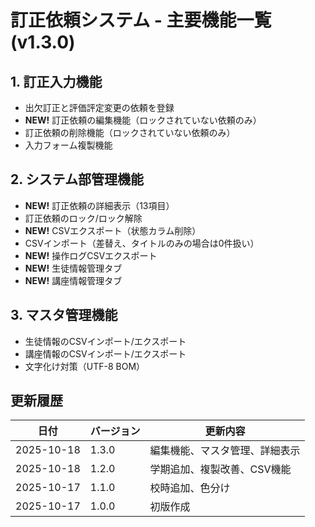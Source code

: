 # 訂正依頼システム - 主要機能一覧 (v1.3.0)

## 1. 訂正入力機能
- 出欠訂正と評価評定変更の依頼を登録
- **NEW!** 訂正依頼の編集機能（ロックされていない依頼のみ）
- 訂正依頼の削除機能（ロックされていない依頼のみ）
- 入力フォーム複製機能

## 2. システム部管理機能
- **NEW!** 訂正依頼の詳細表示（13項目）
- 訂正依頼のロック/ロック解除
- **NEW!** CSVエクスポート（状態カラム削除）
- CSVインポート（差替え、タイトルのみの場合は0件扱い）
- **NEW!** 操作ログCSVエクスポート
- **NEW!** 生徒情報管理タブ
- **NEW!** 講座情報管理タブ

## 3. マスタ管理機能
- 生徒情報のCSVインポート/エクスポート
- 講座情報のCSVインポート/エクスポート
- 文字化け対策（UTF-8 BOM）

## 更新履歴
| 日付 | バージョン | 更新内容 |
|------|-----------|---------|
| 2025-10-18 | 1.3.0 | 編集機能、マスタ管理、詳細表示 |
| 2025-10-18 | 1.2.0 | 学期追加、複製改善、CSV機能 |
| 2025-10-17 | 1.1.0 | 校時追加、色分け |
| 2025-10-17 | 1.0.0 | 初版作成 |
